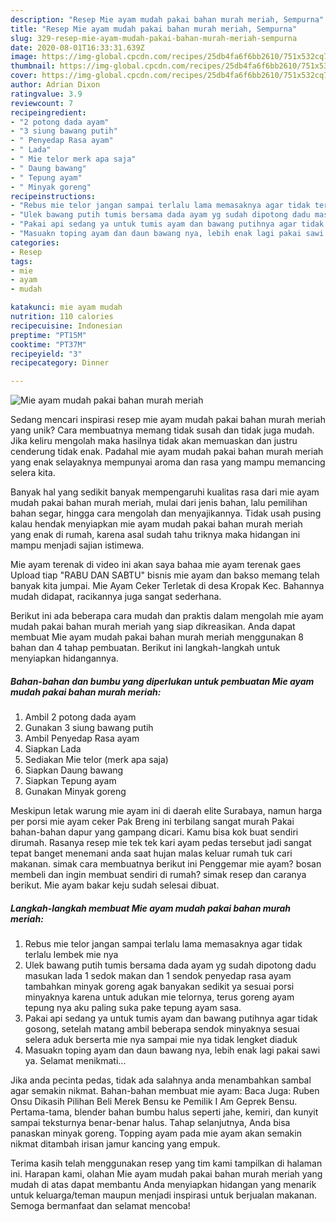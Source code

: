 ```yaml
---
description: "Resep Mie ayam mudah pakai bahan murah meriah, Sempurna"
title: "Resep Mie ayam mudah pakai bahan murah meriah, Sempurna"
slug: 329-resep-mie-ayam-mudah-pakai-bahan-murah-meriah-sempurna
date: 2020-08-01T16:33:31.639Z
image: https://img-global.cpcdn.com/recipes/25db4fa6f6bb2610/751x532cq70/mie-ayam-mudah-pakai-bahan-murah-meriah-foto-resep-utama.jpg
thumbnail: https://img-global.cpcdn.com/recipes/25db4fa6f6bb2610/751x532cq70/mie-ayam-mudah-pakai-bahan-murah-meriah-foto-resep-utama.jpg
cover: https://img-global.cpcdn.com/recipes/25db4fa6f6bb2610/751x532cq70/mie-ayam-mudah-pakai-bahan-murah-meriah-foto-resep-utama.jpg
author: Adrian Dixon
ratingvalue: 3.9
reviewcount: 7
recipeingredient:
- "2 potong dada ayam"
- "3 siung bawang putih"
- " Penyedap Rasa ayam"
- " Lada"
- " Mie telor merk apa saja"
- " Daung bawang"
- " Tepung ayam"
- " Minyak goreng"
recipeinstructions:
- "Rebus mie telor jangan sampai terlalu lama memasaknya agar tidak terlalu lembek mie nya"
- "Ulek bawang putih tumis bersama dada ayam yg sudah dipotong dadu masukan lada 1 sedok makan dan 1 sendok penyedap rasa ayam tambahkan minyak goreng agak banyakan sedikit ya sesuai porsi minyaknya karena untuk adukan mie telornya, terus goreng ayam tepung nya aku paling suka pake tepung ayam sasa."
- "Pakai api sedang ya untuk tumis ayam dan bawang putihnya agar tidak gosong, setelah matang ambil beberapa sendok minyaknya sesuai selera aduk berserta mie nya sampai mie nya tidak lengket diaduk"
- "Masuakn toping ayam dan daun bawang nya, lebih enak lagi pakai sawi ya. Selamat menikmati..."
categories:
- Resep
tags:
- mie
- ayam
- mudah

katakunci: mie ayam mudah 
nutrition: 110 calories
recipecuisine: Indonesian
preptime: "PT15M"
cooktime: "PT37M"
recipeyield: "3"
recipecategory: Dinner

---
```



![Mie ayam mudah pakai bahan murah meriah](https://img-global.cpcdn.com/recipes/25db4fa6f6bb2610/751x532cq70/mie-ayam-mudah-pakai-bahan-murah-meriah-foto-resep-utama.jpg)

Sedang mencari inspirasi resep mie ayam mudah pakai bahan murah meriah yang unik? Cara membuatnya memang tidak susah dan tidak juga mudah. Jika keliru mengolah maka hasilnya tidak akan memuaskan dan justru cenderung tidak enak. Padahal mie ayam mudah pakai bahan murah meriah yang enak selayaknya mempunyai aroma dan rasa yang mampu memancing selera kita.

Banyak hal yang sedikit banyak mempengaruhi kualitas rasa dari mie ayam mudah pakai bahan murah meriah, mulai dari jenis bahan, lalu pemilihan bahan segar, hingga cara mengolah dan menyajikannya. Tidak usah pusing kalau hendak menyiapkan mie ayam mudah pakai bahan murah meriah yang enak di rumah, karena asal sudah tahu triknya maka hidangan ini mampu menjadi sajian istimewa.

Mie ayam terenak di video ini akan saya bahaa mie ayam terenak gaes Upload tiap &#34;RABU DAN SABTU&#34; bisnis mie ayam dan bakso memang telah banyak kita jumpai. Mie Ayam Ceker Terletak di desa Kropak Kec. Bahannya mudah didapat, racikannya juga sangat sederhana.


Berikut ini ada beberapa cara mudah dan praktis dalam mengolah mie ayam mudah pakai bahan murah meriah yang siap dikreasikan. Anda dapat membuat Mie ayam mudah pakai bahan murah meriah menggunakan 8 bahan dan 4 tahap pembuatan. Berikut ini langkah-langkah untuk menyiapkan hidangannya.

<!--inarticleads1-->

##### Bahan-bahan dan bumbu yang diperlukan untuk pembuatan Mie ayam mudah pakai bahan murah meriah:

1. Ambil 2 potong dada ayam
1. Gunakan 3 siung bawang putih
1. Ambil  Penyedap Rasa ayam
1. Siapkan  Lada
1. Sediakan  Mie telor (merk apa saja)
1. Siapkan  Daung bawang
1. Siapkan  Tepung ayam
1. Gunakan  Minyak goreng


Meskipun letak warung mie ayam ini di daerah elite Surabaya, namun harga per porsi mie ayam ceker Pak Breng ini terbilang sangat murah Pakai bahan-bahan dapur yang gampang dicari. Kamu bisa kok buat sendiri dirumah. Rasanya resep mie tek tek kari ayam pedas tersebut jadi sangat tepat banget menemani anda saat hujan malas keluar rumah tuk cari makanan. simak cara membuatnya berikut ini Penggemar mie ayam? bosan membeli dan ingin membuat sendiri di rumah? simak resep dan caranya berikut. Mie ayam bakar keju sudah selesai dibuat. 

<!--inarticleads2-->

##### Langkah-langkah membuat Mie ayam mudah pakai bahan murah meriah:

1. Rebus mie telor jangan sampai terlalu lama memasaknya agar tidak terlalu lembek mie nya
1. Ulek bawang putih tumis bersama dada ayam yg sudah dipotong dadu masukan lada 1 sedok makan dan 1 sendok penyedap rasa ayam tambahkan minyak goreng agak banyakan sedikit ya sesuai porsi minyaknya karena untuk adukan mie telornya, terus goreng ayam tepung nya aku paling suka pake tepung ayam sasa.
1. Pakai api sedang ya untuk tumis ayam dan bawang putihnya agar tidak gosong, setelah matang ambil beberapa sendok minyaknya sesuai selera aduk berserta mie nya sampai mie nya tidak lengket diaduk
1. Masuakn toping ayam dan daun bawang nya, lebih enak lagi pakai sawi ya. Selamat menikmati...


Jika anda pecinta pedas, tidak ada salahnya anda menambahkan sambal agar semakin nikmat. Bahan-bahan membuat mie ayam: Baca Juga: Ruben Onsu Dikasih Pilihan Beli Merek Bensu ke Pemilik I Am Geprek Bensu. Pertama-tama, blender bahan bumbu halus seperti jahe, kemiri, dan kunyit sampai teksturnya benar-benar halus. Tahap selanjutnya, Anda bisa panaskan minyak goreng. Topping ayam pada mie ayam akan semakin nikmat ditambah irisan jamur kancing yang empuk. 

Terima kasih telah menggunakan resep yang tim kami tampilkan di halaman ini. Harapan kami, olahan Mie ayam mudah pakai bahan murah meriah yang mudah di atas dapat membantu Anda menyiapkan hidangan yang menarik untuk keluarga/teman maupun menjadi inspirasi untuk berjualan makanan. Semoga bermanfaat dan selamat mencoba!
